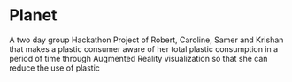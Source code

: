# Planet
A two day group Hackathon Project of Robert, Caroline, Samer and Krishan that makes a plastic consumer aware of 
her total plastic consumption in a period of time through Augmented Reality visualization so that she can reduce 
the use of plastic
